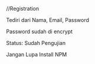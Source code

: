 //Registration

Tediri dari Nama, Email, Password

Password sudah di encrypt

Status: Sudah Pengujian

Jangan Lupa Install NPM
